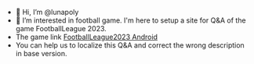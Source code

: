 - 👋 Hi, I’m @lunapoly
- 👀 I’m interested in football game. I'm here to setup a site for Q&A of the game FootballLeague 2023.
- The game link [FootballLeague2023 Android](https://play.google.com/store/apps/details?id=com.football.soccer.league&hl=en&gl=US "Google Play Store")
- You can help us to localize this Q&A and correct the wrong description in base version.

<!---
lunapoly/lunapoly is a ✨ special ✨ repository because its `README.md` (this file) appears on your GitHub profile.
You can click the Preview link to take a look at your changes.
--->
